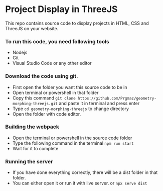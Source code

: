 # Project Display in ThreeJS
This repo contains source code to display projects in HTML, CSS and ThreeJS on your website.

### To run this code, you need following tools 
- Nodejs
- Git
- Visual Studio Code or any other editor

### Download the code using git.
- First open the folder you want this source code to be in 
- Open terminal or powershell in that folder
- Copy this command `git clone https://github.com/Prgmaz/geometry-morphing-threejs.git` and paste it in terminal and press enter
- Type `cd geometry-morphing-threejs` to change directory
- Open the folder with code editor.

### Building the webpack
- Open the terminal or powershell in the source code folder
- Type the following command in the terminal `npm run start`
- Wait for it to complete

### Running the server
- If you have done everything correctly, there will be a dist folder in that folder.
- You can either open it or run it with live server. or `npx serve dist`

